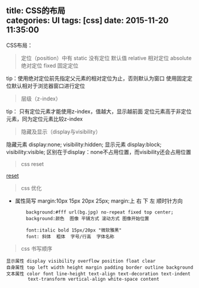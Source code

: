 title: CSS的布局			
categories: UI
tags: [css]
date: 2015-11-20 11:35:00
---

CSS布局：

> 定位（position）中有
    static 没有定位 默认值
    relative 相对定位
    absolute 绝对定位
    fixed 固定定位

tip：使用绝对定位前先指定父元素的相对定位为止，否则默认为窗口
     使用固定定位默认相对于浏览器窗口进行定位

> 层级（z-index）

tip： 只有定位元素才能使用z-index，值越大，显示越前面
      定位元素高于非定位元素，同为定位元素比较z-index

> 隐藏及显示（display与visibility）

隐藏元素 display:none;   visibility:hidden;
显示元素 display:block;  visibility:visible;
区别在于display：none不占用位置，而visibility还会占用位置

> css reset

   [reset][1]

> css 优化

- 属性简写 margin:10px 15px 20px 25px;
          margin:上   右   下   左     顺时针方向
          
          background:#fff url(bg.jpg) no-repeat fixed top center;
          background:颜色  图像 平铺方式 滚动方式 图像开始位置

          font:italic bold 15px/20px "微软雅黑"
          font: 斜体  粗体  字号/行高  字体名称

> css 书写顺序

    显示属性 display visibility overflow position float clear
    自身属性 top left width height margin padding border outline background
    文本属性 color font line-height text-align text-decoration text-indent 
            text-transform vertical-align white-space content
    


  [1]: http://blog.bingo929.com/css-reset-collection.html
